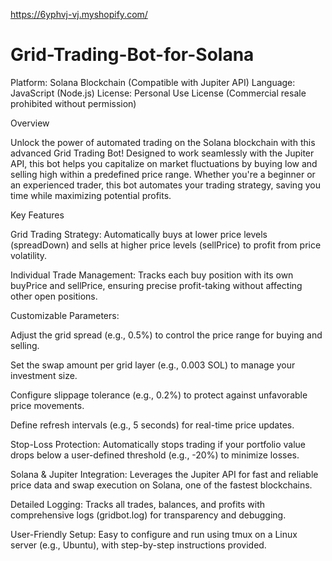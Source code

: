 

https://6yphvj-vj.myshopify.com/

# Grid-Trading-Bot-for-Solana

Platform: Solana Blockchain (Compatible with Jupiter API)
Language: JavaScript (Node.js)
License: Personal Use License (Commercial resale prohibited without permission)

Overview

Unlock the power of automated trading on the Solana blockchain with this advanced Grid Trading Bot! Designed to work seamlessly with the Jupiter API, this bot helps you capitalize on market fluctuations by buying low and selling high within a predefined price range. Whether you're a beginner or an experienced trader, this bot automates your trading strategy, saving you time while maximizing potential profits.

Key Features





Grid Trading Strategy: Automatically buys at lower price levels (spreadDown) and sells at higher price levels (sellPrice) to profit from price volatility.



Individual Trade Management: Tracks each buy position with its own buyPrice and sellPrice, ensuring precise profit-taking without affecting other open positions.



Customizable Parameters:





Adjust the grid spread (e.g., 0.5%) to control the price range for buying and selling.



Set the swap amount per grid layer (e.g., 0.003 SOL) to manage your investment size.



Configure slippage tolerance (e.g., 0.2%) to protect against unfavorable price movements.



Define refresh intervals (e.g., 5 seconds) for real-time price updates.



Stop-Loss Protection: Automatically stops trading if your portfolio value drops below a user-defined threshold (e.g., -20%) to minimize losses.



Solana & Jupiter Integration: Leverages the Jupiter API for fast and reliable price data and swap execution on Solana, one of the fastest blockchains.



Detailed Logging: Tracks all trades, balances, and profits with comprehensive logs (gridbot.log) for transparency and debugging.



User-Friendly Setup: Easy to configure and run using tmux on a Linux server (e.g., Ubuntu), with step-by-step instructions provided.
